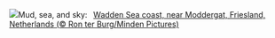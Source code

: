 ![](https://www.bing.com/th?id=OHR.FrieslandNetherlands_EN-US3770890281_UHD.jpg&w=1000)Mud, sea, and sky:&nbsp;&ensp;[Wadden Sea coast, near Moddergat, Friesland, Netherlands (© Ron ter Burg/Minden Pictures)](https://www.bing.com/th?id=OHR.FrieslandNetherlands_EN-US3770890281_UHD.jpg)
<br><br/>
